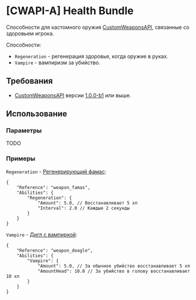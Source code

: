 # [CWAPI-A] Health Bundle

Способности для кастомного оружия [CustomWeaponsAPI](https://github.com/AmxxModularEcosystem/CustomWeaponsAPI), связанные со здоровьем игрока.

Способности:
- `Regeneration` - регенерация здоровья, когда оружие в руках.
- `Vampire` - вампиризм за убийство.

## Требования

- [CustomWeaponsAPI](https://github.com/AmxxModularEcosystem/CustomWeaponsAPI) версии [1.0.0-b1](https://github.com/AmxxModularEcosystem/CustomWeaponsAPI/releases/tag/1.0.0-b1) или выше.

## Использование

### Параметры

TODO

### Примеры

`Regeneration` - [Регенерирующий фамас](./amxmodx/configs/plugins/CustomWeaponsAPI/Weapons/!Examples/HealthBundle/RegenerationFamas.json):
```jsonc
{
    "Reference": "weapon_famas",
    "Abilities": {
        "Regeneration": {
            "Amount": 5.0, // Восстанавливает 5 хп
            "Interval": 2.0 // Каждые 2 секунды
        }
    }
}
```

`Vampire` - [Дигл с вампиркой](./amxmodx/configs/plugins/CustomWeaponsAPI/Weapons/!Examples/HealthBundle/VampireDeagle.json):
```jsonc
{
    "Reference": "weapon_deagle",
    "Abilities": {
        "Vampire": {
            "Amount": 5.0, // За обычное убийство восстанавливает 5 хп
            "AmountHead": 10.0 // За убийство в голову восстанавливает 10 хп
        }
    }
}
```
